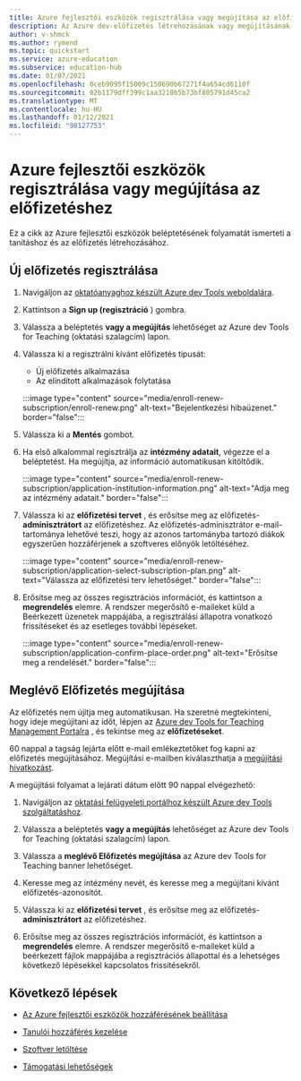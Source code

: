 ```yaml
---
title: Azure fejlesztői eszközök regisztrálása vagy megújítása az előfizetésekhez
description: Az Azure dev-előfizetés létrehozásának vagy megújításának leírása.
author: v-shmck
ms.author: rymend
ms.topic: quickstart
ms.service: azure-education
ms.subservice: education-hub
ms.date: 01/07/2021
ms.openlocfilehash: 0ceb9095f15009c150690b67271f4a654cd6110f
ms.sourcegitcommit: 02b1179dff399c1aa3210b5b73bf805791d45ca2
ms.translationtype: MT
ms.contentlocale: hu-HU
ms.lasthandoff: 01/12/2021
ms.locfileid: "98127753"
---
```

# <a name="enroll-or-renew-an-azure-dev-tools-for-teaching-subscription"></a>Azure fejlesztői eszközök regisztrálása vagy megújítása az előfizetéshez

Ez a cikk az Azure fejlesztői eszközök beléptetésének folyamatát ismerteti a tanításhoz és az előfizetés létrehozásához.

## <a name="enroll-a-new-subscription"></a>Új előfizetés regisztrálása

1. Navigáljon az [oktatóanyaghoz készült Azure dev Tools weboldalára](https://azure.microsoft.com/education/institutions/).
1. Kattintson a **Sign up (regisztráció** ) gombra. 
1. Válassza a beléptetés **vagy a megújítás** lehetőséget az Azure dev Tools for Teaching (oktatási szalagcím) lapon.
1. Válassza ki a regisztrálni kívánt előfizetés típusát:
    - Új előfizetés alkalmazása
    - Az elindított alkalmazások folytatása
 
    :::image type="content" source="media/enroll-renew-subscription/enroll-renew.png" alt-text="Bejelentkezési hibaüzenet." border="false":::

1. Válassza ki a **Mentés** gombot.

1. Ha első alkalommal regisztrálja az **intézmény adatait**, végezze el a beléptetést. Ha megújítja, az információ automatikusan kitöltődik.

    :::image type="content" source="media/enroll-renew-subscription/application-institution-information.png" alt-text="Adja meg az intézmény adatait." border="false":::

1. Válassza ki az **előfizetési tervet** , és erősítse meg az előfizetés- **adminisztrátort** az előfizetéshez. Az előfizetés-adminisztrátor e-mail-tartománya lehetővé teszi, hogy az azonos tartományba tartozó diákok egyszerűen hozzáférjenek a szoftveres előnyök letöltéséhez.

    :::image type="content" source="media/enroll-renew-subscription/application-select-subscription-plan.png" alt-text="Válassza az előfizetési terv lehetőséget." border="false":::
    
1. Erősítse meg az összes regisztrációs információt, és kattintson a **megrendelés** elemre. A rendszer megerősítő e-maileket küld a Beérkezett üzenetek mappájába, a regisztrálási állapotra vonatkozó frissítéseket és az esetleges további lépéseket.

    :::image type="content" source="media/enroll-renew-subscription/application-confirm-place-order.png" alt-text="Erősítse meg a rendelését." border="false":::

## <a name="renew-an-existing-subscription"></a>Meglévő Előfizetés megújítása

Az előfizetés nem újítja meg automatikusan. Ha szeretné megtekinteni, hogy ideje megújítani az időt, lépjen az [Azure dev Tools for Teaching Management Portalra](https://portal.azureforeducation.microsoft.com/) , és tekintse meg az **előfizetéseket**.

60 nappal a tagság lejárta előtt e-mail emlékeztetőket fog kapni az előfizetés megújításához. Megújítási e-mailben kiválaszthatja a [megújítási hivatkozást](https://portal.azureforeducation.microsoft.com/).

A megújítási folyamat a lejárati dátum előtt 90 nappal elvégezhető:

1. Navigáljon az [oktatási felügyeleti portálhoz készült Azure dev Tools szolgáltatáshoz](https://portal.azureforeducation.microsoft.com/).

1. Válassza a beléptetés **vagy a megújítás** lehetőséget az Azure dev Tools for Teaching (oktatási szalagcím) lapon.

1. Válassza a **meglévő Előfizetés megújítása** az Azure dev Tools for Teaching banner lehetőséget.

1. Keresse meg az intézmény nevét, és keresse meg a megújítani kívánt előfizetés-azonosítót.

1. Válassza ki az **előfizetési tervet** , és erősítse meg az előfizetés- **adminisztrátort** az előfizetéshez.

1. Erősítse meg az összes regisztrációs információt, és kattintson a **megrendelés** elemre. A rendszer megerősítő e-maileket küld a beérkezett fájlok mappájába a regisztrációs állapottal és a lehetséges következő lépésekkel kapcsolatos frissítésekről.


## <a name="next-steps"></a>Következő lépések   

- [Az Azure fejlesztői eszközök hozzáférésének beállítása](set-up-access.md)

- [Tanulói hozzáférés kezelése](manage-students.md)

- [Szoftver letöltése](download-software.md)

- [Támogatási lehetőségek](program-support.md)
